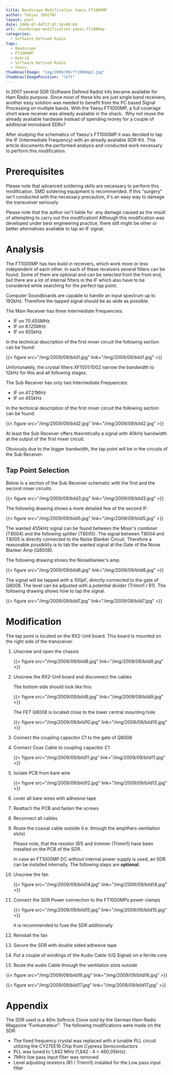 ```yaml
---
title: Bandscope Modification Yaesu FT1000MP
author: Tobias (DH1TW)
layout: post
date: 2008-07-04T17:07:18+00:00
url: /bandscope-modification-yaesu-ft1000mp
categories:
  - Software Defined Radio
tags:
  - Bandscope
  - FT1000MP
  - Hybrid
  - Software Defined Radio
  - Yaesu
thumbnailImage: "img/2009/09/ft1000mp2.jpg"
thumbnailImagePosition: "left"
---
```

In 2007 several SDR (Software Defined Radio) kits became available for Ham Radio purpose. Since most of these kits are just single band receivers, another easy solution was needed to benefit from the PC based Signal Processing on multiple bands. With the Yaesu FT1000MP, a full coverage short wave receiver was already available in the shack.  Why not reuse the already available hardware instead of spending money for a couple of additional monoband SDRs?

After studying the schematics of Yaesu's FT1000MP it was decided to tap the IF (Intermediate Frequency) with an already available SDR-Kit. This article documents the performed analysis and conducted work necessary to perform this modification.
<!--more-->

# Prerequisites

Please note that advanced soldering skills are necessary to perform this modification. SMD soldering equipment is recommended. If this “surgery” isn't conducted with the necessary precaution, it's an easy way to damage the transceiver seriously.

Please note that the author isn't liable for  any damage caused as the result of attempting to carry out this modification! Although this modification was developed under best engineering practice, there still might be other or better alternatives available to tap an IF signal.

# Analysis

The FT1000MP has two build in receivers, which work more or less independent of each other. In each of these receivers several filters can be found. Some of them are optional and can be selected from the front end, but there are a lot of internal filters in the IF which also have to be considered while searching for the perfect tap point.


Computer Soundboards are capable to handle an input spectrum up to 192kHz. Therefore the tapped signal should be as wide as possible.

The Main Receiver has three Intermediate Frequencies:

- IF on 70.455MHz
- IF on 8.125MHz
- IF on 455kHz

In the technical description of the first mixer circuit the following section can be found:

{{< figure src="/img/2009/09/bild1.jpg" link="/img/2009/09/bild1.jpg" >}}

Unfortunately, the crystal filters XF1001/1002 narrow the bandwidth to 12kHz for this and all following stages.

The Sub Receiver has only two Intermediate Frequencies:

- IF on 47.21MHz
- IF on 455kHz

In the technical description of the first mixer circuit the following section can be found:

{{< figure src="/img/2009/09/bild2.jpg" link="/img/2009/09/bild2.jpg" >}}

At least the Sub Receiver offers theoretically a signal with 40kHz bandwidth at the output of the first mixer circuit.

Obviously due to the bigger bandwidth, the tap point will be in the circuits of the Sub Receiver.


## Tap Point Selection

Below is a section of the Sub Receiver schematic with the first and the second mixer circuits.

{{< figure src="/img/2009/09/bild3.jpg" link="/img/2009/09/bild3.jpg" >}}

The following drawing shows a more detailed few of the second IF:

{{< figure src="/img/2009/09/bild5.jpg" link="/img/2009/09/bild5.jpg" >}}

The wanted 455kHz signal can be found between the Mixer's combiner (T8004) and the following splitter (T8005). The signal between T8004 and T8005 is directly connected to the Noise Blanker Circuit. Therefore a reasonable possibility is to tab the wanted signal at the Gate of the Noise Blanker Amp (Q8008).

The following drawing shows the Noiseblanker's amp.

{{< figure src="/img/2009/09/bild6.jpg" link="/img/2009/09/bild6.jpg" >}}

The signal will be tapped with a 100pF, directly connected to the gate of Q8008. The level can be adjusted with a potential divider (Trimm1 / R1). The following drawing shows how to tap the signal.

{{< figure src="/img/2009/09/bild7.jpg" link="/img/2009/09/bild7.jpg" >}}

# Modification

The tap point is located on the RX2-Unit board. This board is mounted on the right side of the transceiver.

1. Unscrew and open the chassis

    {{< figure src="/img/2009/09/bild8.jpg" link="/img/2009/09/bild8.jpg" >}}

2. Unscrew the RX2-Unit board and disconnect the cables

    The bottom side should look like this:

    {{< figure src="/img/2009/09/bild9.jpg" link="/img/2009/09/bild9.jpg" >}}

    The FET Q8008 is located close to the lower central mounting hole.

    {{< figure src="/img/2009/09/bild10.jpg" link="/img/2009/09/bild10.jpg" >}}

3. Connect the coupling capacitor C1 to the gate of Q8008

4. Connect Coax Cable to coupling capacitor C1

    {{< figure src="/img/2009/09/bild11.jpg" link="/img/2009/09/bild11.jpg" >}}

5. Isolate PCB from bare wire

    {{< figure src="/img/2009/09/bild12.jpg" link="/img/2009/09/bild12.jpg" >}}

6. cover all bare wires with adhesive tape

7. Reattach the PCB and fasten the screws

8. Reconnect all cables

9. Route the coaxial cable outside (I.e. through the amplifiers ventilation slots)

    Please note, that the resistor (R1) and trimmer (Trimm1) have been installed on the PCB of the SDR.

    In case an FT1000MP DC without internal power supply is used, an SDR can be installed internally. The following steps are     **optional**.

10. Unscrew the fan

    {{< figure src="/img/2009/09/bild14.jpg" link="/img/2009/09/bild14.jpg" >}}

11. Connect the SDR Power connection to the FT1000MPs power clamps

    {{< figure src="/img/2009/09/bild15.jpg" link="/img/2009/09/bild15.jpg" >}}

    It is recommended to fuse the SDR additionally

12. Reinstall the fan

13. Secure the SDR with double sided adhesive tape

14. Put a couple of windings of the Audio Cable (I/Q Signal) on a ferrite core

15. Route the audio Cable through the ventilation slots outside

{{< figure src="/img/2009/09/bild16.jpg" link="/img/2009/09/bild16.jpg" >}}

{{< figure src="/img/2009/09/bild17.jpg" link="/img/2009/09/bild17.jpg" >}}

# Appendix

The SDR used is a 40m Softrock Clone sold by the German Ham-Radio Magazine “Funkamateur”. 
The following modifications were made on the SDR:

- The fixed frequency crystal was replaced with a tunable PLL circuit utilizing the CY27EE16 Chip from Cypress Semiconductors
- PLL was tuned to 1,842 MHz (1,842 : 4 = 460,05kHz)
- 7MHz low pass input filter was removed
- Level adjusting resistors (R1 / Trimm1) installed for the Low pass input filter